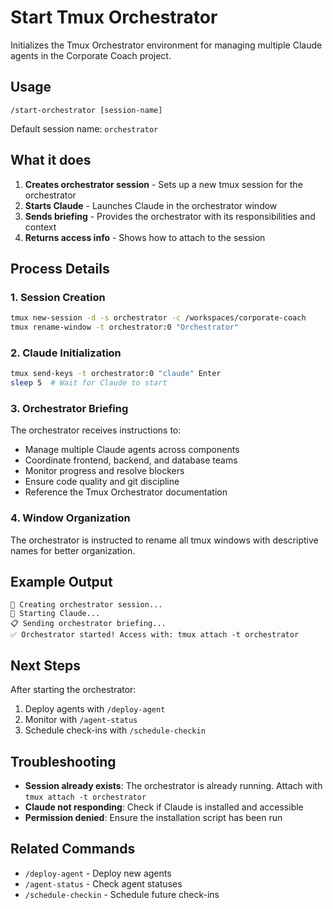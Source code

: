 # Start Tmux Orchestrator

Initializes the Tmux Orchestrator environment for managing multiple Claude agents in the Corporate Coach project.

## Usage

```
/start-orchestrator [session-name]
```

Default session name: `orchestrator`

## What it does

1. **Creates orchestrator session** - Sets up a new tmux session for the orchestrator
2. **Starts Claude** - Launches Claude in the orchestrator window
3. **Sends briefing** - Provides the orchestrator with its responsibilities and context
4. **Returns access info** - Shows how to attach to the session

## Process Details

### 1. Session Creation

```bash
tmux new-session -d -s orchestrator -c /workspaces/corporate-coach
tmux rename-window -t orchestrator:0 "Orchestrator"
```

### 2. Claude Initialization

```bash
tmux send-keys -t orchestrator:0 "claude" Enter
sleep 5  # Wait for Claude to start
```

### 3. Orchestrator Briefing

The orchestrator receives instructions to:

- Manage multiple Claude agents across components
- Coordinate frontend, backend, and database teams
- Monitor progress and resolve blockers
- Ensure code quality and git discipline
- Reference the Tmux Orchestrator documentation

### 4. Window Organization

The orchestrator is instructed to rename all tmux windows with descriptive names for better organization.

## Example Output

```
🚀 Creating orchestrator session...
🤖 Starting Claude...
📋 Sending orchestrator briefing...
✅ Orchestrator started! Access with: tmux attach -t orchestrator
```

## Next Steps

After starting the orchestrator:

1. Deploy agents with `/deploy-agent`
2. Monitor with `/agent-status`
3. Schedule check-ins with `/schedule-checkin`

## Troubleshooting

- **Session already exists**: The orchestrator is already running. Attach with `tmux attach -t orchestrator`
- **Claude not responding**: Check if Claude is installed and accessible
- **Permission denied**: Ensure the installation script has been run

## Related Commands

- `/deploy-agent` - Deploy new agents
- `/agent-status` - Check agent statuses
- `/schedule-checkin` - Schedule future check-ins
